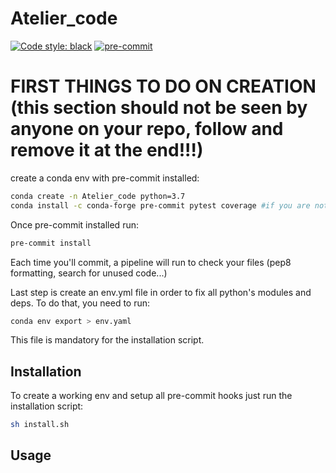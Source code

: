 # Atelier_code

[![Code style: black](https://img.shields.io/badge/code%20style-black-000000.svg)](https://github.com/psf/black) [![pre-commit](https://img.shields.io/badge/pre--commit-enabled-brightgreen?logo=pre-commit&logoColor=white)](https://github.com/pre-commit/pre-commit)



# FIRST THINGS TO DO ON CREATION (this section should not be seen by anyone on your repo, follow and remove it at the end!!!)

create a conda env with pre-commit installed:
```sh
conda create -n Atelier_code python=3.7
conda install -c conda-forge pre-commit pytest coverage #if you are not root, maybe you need to install git and openssh with conda
```

Once pre-commit installed run:
```sh
pre-commit install
```

Each time you'll commit, a pipeline will run to check your files (pep8 formatting, search for unused code...)


Last step is create an env.yml file in order to fix all python's modules and deps.
To do that, you need to run:
```sh
conda env export > env.yaml
```
This file is mandatory for the installation script.

## Installation

To create a working env and setup all pre-commit hooks just run the installation script:
```sh
sh install.sh
```


## Usage
